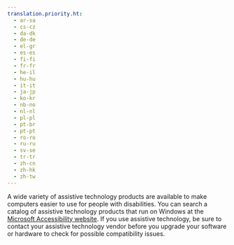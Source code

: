```yaml
---
translation.priority.ht: 
  - ar-sa
  - cs-cz
  - da-dk
  - de-de
  - el-gr
  - es-es
  - fi-fi
  - fr-fr
  - he-il
  - hu-hu
  - it-it
  - ja-jp
  - ko-kr
  - nb-no
  - nl-nl
  - pl-pl
  - pt-br
  - pt-pt
  - ro-ro
  - ru-ru
  - sv-se
  - tr-tr
  - zh-cn
  - zh-hk
  - zh-tw
---
```

A wide variety of assistive technology products are available to make computers easier to use for people with disabilities. You can search a catalog of assistive technology products that run on Windows at the [Microsoft Accessibility website](http://go.microsoft.com/fwlink/?LinkId=8431). If you use assistive technology, be sure to contact your assistive technology vendor before you upgrade your software or hardware to check for possible compatibility issues.